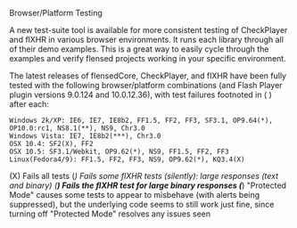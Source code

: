 Browser/Platform Testing

A new test-suite tool is available for more consistent testing of CheckPlayer and flXHR in various browser environments. It runs each library through all of their demo examples. This is a great way to easily cycle through the examples and verify flensed projects working in your specific environment.

The latest releases of flensedCore, CheckPlayer, and flXHR have been fully tested with the following browser/platform combinations (and Flash Player plugin versions 9.0.124 and 10.0.12.36), with test failures footnoted in ( ) after each:

    Windows 2k/XP: IE6, IE7, IE8b2, FF1.5, FF2, FF3, SF3.1, OP9.64(*), OP10.0:rc1, NS8.1(**), NS9, Chr3.0
    Windows Vista: IE7, IE8b2(***), Chr3.0
    OSX 10.4: SF2(X), FF2
    OSX 10.5: SF3.1/Webkit, OP9.62(*), NS9, FF1.5, FF2, FF3
    Linux(Fedora4/9): FF1.5, FF2, FF3, NS9, OP9.62(*), KQ3.4(X)

(X) Fails all tests
(*) Fails some flXHR tests (silently): large responses (text and binary)
(**) Fails the flXHR test for large binary responses
(***) "Protected Mode" causes some tests to appear to misbehave (with alerts being suppressed), but the underlying code seems to still work just fine, since turning off "Protected Mode" resolves any issues seen

